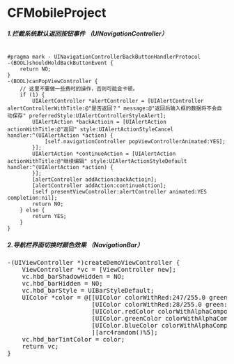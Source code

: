 # CFMobileProject

##### 1.拦截系统默认返回按钮事件 （UINavigationController）
<pre><code>
#pragma mark - UINavigationControllerBackButtonHandlerProtocol
-(BOOL)shouldHoldBackButtonEvent {
    return NO;
}
-(BOOL)canPopViewController {
    // 这里不要做一些费时的操作，否则可能会卡顿。
    if (1) {
        UIAlertController *alertController = [UIAlertController alertControllerWithTitle:@"是否返回？" message:@"返回后输入框的数据将不会自动保存" preferredStyle:UIAlertControllerStyleAlert];
        UIAlertAction *backActioin = [UIAlertAction actionWithTitle:@"返回" style:UIAlertActionStyleCancel handler:^(UIAlertAction *action) {
            [self.navigationController popViewControllerAnimated:YES];
        }];
        UIAlertAction *continueAction = [UIAlertAction actionWithTitle:@"继续编辑" style:UIAlertActionStyleDefault handler:^(UIAlertAction *action) {
        }];
        [alertController addAction:backActioin];
        [alertController addAction:continueAction];
        [self presentViewController:alertController animated:YES completion:nil];
        return NO;
    } else {
        return YES;
    }
}
</code></pre>

##### 2.导航栏界面切换时颜色效果 （NavigationBar）
<pre>
-(UIViewController *)createDemoViewController {
    ViewController *vc = [ViewController new];
    vc.hbd_barShadowHidden = NO;
    vc.hbd_barHidden = NO;
    vc.hbd_barStyle = UIBarStyleDefault;
    UIColor *color = @[[UIColor colorWithRed:247/255.0 green:247/255.0 blue:247/255.0 alpha:0.8],
                       [UIColor colorWithRed:28/255.0 green:28/255.0 blue:28/255.0 alpha:0.729],
                       [UIColor.redColor colorWithAlphaComponent:0.7],
                       [UIColor.greenColor colorWithAlphaComponent:0.7],
                       [UIColor.blueColor colorWithAlphaComponent:0.8]
                       ][arc4random()%5];
    vc.hbd_barTintColor = color;
    return vc;
}
</pre>

